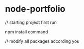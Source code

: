 # node-portfolio
// starting project first run 

npm install command

// modify all packages according you
